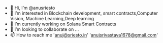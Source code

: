 - 👋 Hi, I’m @anusriesto
- 👀 I’m interested in Blockchain development, smart contracts,Computer Vision, Machine Learning,Deep learning
- 🌱 I’m currently working on Solana Smart Contracts
- 💞️ I’m looking to collaborate on ...
- 📫 How to reach me 'anuj@sriesto.in'    'anujsrivastava1678@gmail.com'  


<!---
anusriesto/anusriesto is a ✨ special ✨ repository because its `README.md` (this file) appears on your GitHub profile.
You can click the Preview link to take a look at your changes.
--->
